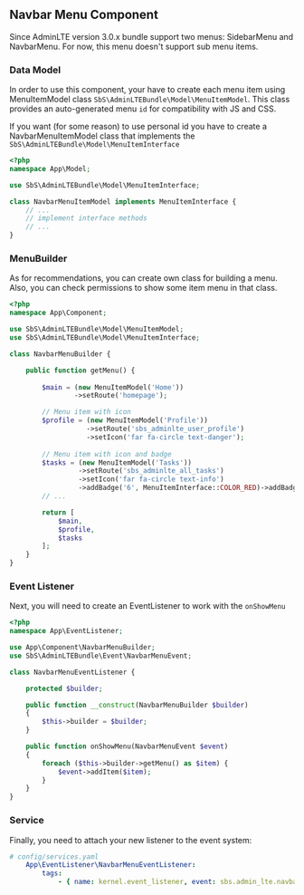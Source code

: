 ## Navbar Menu Component

Since AdminLTE version 3.0.x bundle support two menus: SidebarMenu and NavbarMenu. For now, this menu doesn't support sub menu items.

### Data Model
In order to use this component, your have to create each menu item using MenuItemModel class `SbS\AdminLTEBundle\Model\MenuItemModel`.
This class provides an auto-generated menu `id` for compatibility with JS and CSS.

If you want (for some reason) to use personal id you have to create a NavbarMenuItemModel class that implements the `SbS\AdminLTEBundle\Model\MenuItemInterface`

```php
<?php
namespace App\Model;

use SbS\AdminLTEBundle\Model\MenuItemInterface;

class NavbarMenuItemModel implements MenuItemInterface {
    // ...
    // implement interface methods
    // ...
}
```

### MenuBuilder
As for recommendations, you can create own class for building a menu. Also, you can check permissions to show some item menu in that class.

```php
<?php
namespace App\Component;

use SbS\AdminLTEBundle\Model\MenuItemModel;
use SbS\AdminLTEBundle\Model\MenuItemInterface;

class NavbarMenuBuilder {

    public function getMenu() {
        
        $main = (new MenuItemModel('Home'))
                ->setRoute('homepage');

        // Menu item with icon
        $profile = (new MenuItemModel('Profile'))
                   ->setRoute('sbs_adminlte_user_profile')
                   ->setIcon('far fa-circle text-danger');
        
        // Menu item with icon and badge
        $tasks = (new MenuItemModel('Tasks'))
                 ->setRoute('sbs_adminlte_all_tasks')
                 ->setIcon('far fa-circle text-info')
                 ->addBadge('6', MenuItemInterface::COLOR_RED)->addBadge('new');
        // ...

        return [
            $main,
            $profile,
            $tasks
        ];
    }
}
```

### Event Listener
Next, you will need to create an EventListener to work with the `onShowMenu`

```php
<?php
namespace App\EventListener;

use App\Component\NavbarMenuBuilder;
use SbS\AdminLTEBundle\Event\NavbarMenuEvent;

class NavbarMenuEventListener {

    protected $builder;

    public function __construct(NavbarMenuBuilder $builder)
    {
        $this->builder = $builder;
    }

    public function onShowMenu(NavbarMenuEvent $event)
    {
        foreach ($this->builder->getMenu() as $item) {
            $event->addItem($item);
        }
    }
}
```

### Service
Finally, you need to attach your new listener to the event system:

```yaml
# config/services.yaml
    App\EventListener\NavbarMenuEventListener:
        tags:
            - { name: kernel.event_listener, event: sbs.admin_lte.navbar_menu, method: onShowMenu }
```
